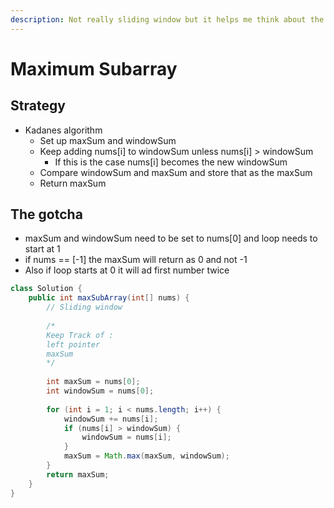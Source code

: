 ```yaml
---
description: Not really sliding window but it helps me think about the problem
---
```


# Maximum Subarray

## Strategy

* Kadanes algorithm
  * Set up maxSum and windowSum
  * Keep adding nums\[i] to windowSum unless nums\[i] > windowSum
    * If this is the case nums\[i] becomes the new windowSum
  * Compare windowSum and maxSum and store that as the maxSum
  * Return maxSum

## The gotcha

* maxSum and windowSum need to be set to nums\[0] and loop needs to start at 1
* if nums == \[-1] the maxSum will return as 0 and not -1
* Also if loop starts at 0 it will ad first number twice

```java
class Solution {
    public int maxSubArray(int[] nums) {
        // Sliding window
        
        /*
        Keep Track of : 
        left pointer
        maxSum
        */
        
        int maxSum = nums[0]; 
        int windowSum = nums[0];
        
        for (int i = 1; i < nums.length; i++) {
            windowSum += nums[i];
            if (nums[i] > windowSum) {
                windowSum = nums[i];
            }
            maxSum = Math.max(maxSum, windowSum);
        }
        return maxSum;
    }
}
```
